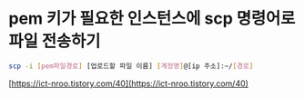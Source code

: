 # pem 키가 필요한 인스턴스에 scp 명령어로 파일 전송하기

```bash
scp -i [pem파일경로] [업로드할 파일 이름] [계정명]@[ip 주소]:~/[경로]
```

[https://ict-nroo.tistory.com/40](https://ict-nroo.tistory.com/40)